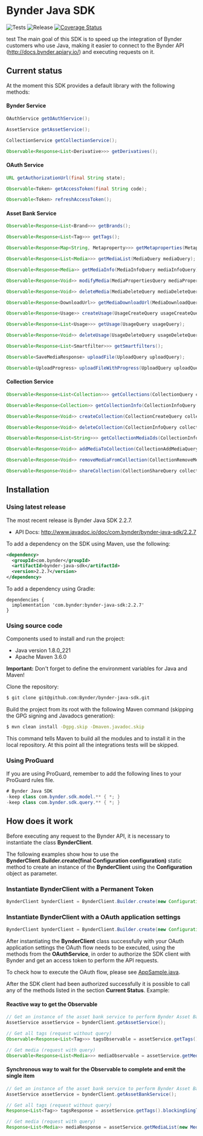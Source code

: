 # Bynder Java SDK

![Tests](https://github.com/Bynder/bynder-java-sdk/workflows/Tests/badge.svg)
![Release](https://github.com/Bynder/bynder-java-sdk/workflows/Release/badge.svg)
[![Coverage Status](https://coveralls.io/repos/github/Bynder/bynder-java-sdk/badge.svg?branch=master)](https://coveralls.io/github/Bynder/bynder-java-sdk?branch=master)

test
The main goal of this SDK is to speed up the integration of Bynder customers who use Java, making it easier to connect to the Bynder API (http://docs.bynder.apiary.io/) and executing requests on it.

## Current status

At the moment this SDK provides a default library with the following methods:

#### Bynder Service

```java
OAuthService getOAuthService();

AssetService getAssetService();

CollectionService getCollectionService();

Observable<Response<List<Derivative>>> getDerivatives();
```

#### OAuth Service

```java
URL getAuthorizationUrl(final String state);

Observable<Token> getAccessToken(final String code);

Observable<Token> refreshAccessToken();
```

#### Asset Bank Service

```java
Observable<Response<List<Brand>>> getBrands();

Observable<Response<List<Tag>>> getTags();

Observable<Response<Map<String, Metaproperty>>> getMetaproperties(MetapropertyQuery metapropertyQuery);

Observable<Response<List<Media>>> getMediaList(MediaQuery mediaQuery);

Observable<Response<Media>> getMediaInfo(MediaInfoQuery mediaInfoQuery);

Observable<Response<Void>> modifyMedia(MediaPropertiesQuery mediaPropertiesQuery);

Observable<Response<Void>> deleteMedia(MediaDeleteQuery mediaDeleteQuery);

Observable<Response<DownloadUrl>> getMediaDownloadUrl(MediaDownloadQuery mediaDownloadQuery);

Observable<Response<Usage>> createUsage(UsageCreateQuery usageCreateQuery);

Observable<Response<List<Usage>>> getUsage(UsageQuery usageQuery);

Observable<Response<Void>> deleteUsage(UsageDeleteQuery usageDeleteQuery);

Observable<Response<List<Smartfilter>>> getSmartfilters();

Observable<SaveMediaResponse> uploadFile(UploadQuery uploadQuery);

Observable<UploadProgress> uploadFileWithProgress(UploadQuery uploadQuery);
```

#### Collection Service

```java
Observable<Response<List<Collection>>> getCollections(CollectionQuery collectionQuery);

Observable<Response<Collection>> getCollectionInfo(CollectionInfoQuery collectionInfoQuery);

Observable<Response<Void>> createCollection(CollectionCreateQuery collectionCreateQuery);

Observable<Response<Void>> deleteCollection(CollectionInfoQuery collectionInfoQuery);

Observable<Response<List<String>>> getCollectionMediaIds(CollectionInfoQuery collectionInfoQuery);

Observable<Response<Void>> addMediaToCollection(CollectionAddMediaQuery collectionAddMediaQuery);

Observable<Response<Void>> removeMediaFromCollection(CollectionRemoveMediaQuery collectionRemoveMediaQuery);

Observable<Response<Void>> shareCollection(CollectionShareQuery collectionShareQuery);
```

## Installation

### Using latest release

The most recent release is Bynder Java SDK 2.2.7.

- API Docs: http://www.javadoc.io/doc/com.bynder/bynder-java-sdk/2.2.7

To add a dependency on the SDK using Maven, use the following:

```xml
<dependency>
  <groupId>com.bynder</groupId>
  <artifactId>bynder-java-sdk</artifactId>
  <version>2.2.7</version>
</dependency>
```

To add a dependency using Gradle:

```
dependencies {
  implementation 'com.bynder:bynder-java-sdk:2.2.7'
}
```

### Using source code

Components used to install and run the project:

- Java version 1.8.0_221
- Apache Maven 3.6.0

**Important:** Don't forget to define the environment variables for Java and Maven!

Clone the repository:

```bash
$ git clone git@github.com:Bynder/bynder-java-sdk.git
```

Build the project from its root with the following Maven command (skipping the GPG signing and Javadocs generation):

```bash
$ mvn clean install -Dgpg.skip -Dmaven.javadoc.skip
```

This command tells Maven to build all the modules and to install it in the local repository. At this point all the integrations tests will be skipped.

### Using ProGuard

If you are using ProGuard, remember to add the following lines to your ProGuard rules file.

```java
# Bynder Java SDK
-keep class com.bynder.sdk.model.** { *; }
-keep class com.bynder.sdk.query.** { *; }
```

## How does it work

Before executing any request to the Bynder API, it is necessary to instantiate the class **BynderClient**.

The following examples show how to use the **BynderClient.Builder.create(final Configuration configuration)** static method to create an instance of the **BynderClient** using the **Configuration** object as parameter.

### Instantiate BynderClient with a Permanent Token

```java
BynderClient bynderClient = BynderClient.Builder.create(new Configuration.Builder("Bynder portal base URL").setPermanentToken("Permanent token")).build());
```

### Instantiate BynderClient with a OAuth application settings

```java
BynderClient bynderClient = BynderClient.Builder.create(new Configuration.Builder("Bynder portal base URL").setOAuthSettings("Client id", "Client secret", "Redirect URI")).build());
```

After instantiating the **BynderClient** class successfully with your OAuth application settings the OAuth flow needs to be executed, using the methods from the **OAuthService**, in order to authorize the SDK client with Bynder and get an access token to perform the API requests.

To check how to execute the OAuth flow, please see [AppSample.java](src/main/java/com/bynder/sdk/sample/AppSample.java).

After the SDK client had been authorized successfully it is possible to call any of the methods listed in the section **Current Status**. Example:

#### Reactive way to get the Observable

```java
// Get an instance of the asset bank service to perform Bynder Asset Bank operations.
AssetService assetService = bynderClient.getAssetService();

// Get all tags (request without query)
Observable<Response<List<Tag>>> tagsObservable = assetService.getTags();

// Get media (request with query)
Observable<Response<List<Media>>> mediaObservable = assetService.getMediaList(new MediaQuery().setType(MediaType.IMAGE).setLimit(100).setPage(1));
```

#### Synchronous way to wait for the Observable to complete and emit the single item

```java
// Get an instance of the asset bank service to perform Bynder Asset Bank operations.
AssetService assetService = bynderClient.getAssetBankService();

// Get all tags (request without query)
Response<List<Tag>> tagsResponse = assetService.getTags().blockingSingle();

// Get media (request with query)
Response<List<Media>> mediaResponse = assetService.getMediaList(new MediaQuery().setType(MediaType.IMAGE).setLimit(100).setPage(1)).blockingSingle();
```
